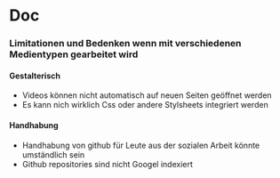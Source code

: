 # Doc

### Limitationen und Bedenken wenn mit verschiedenen Medientypen gearbeitet wird

#### Gestalterisch
* Videos können nicht automatisch auf neuen Seiten geöffnet werden
* Es kann nich wirklich Css oder andere Stylsheets integriert werden

#### Handhabung
* Handhabung von github für Leute aus der sozialen Arbeit könnte umständlich sein
* Github repositories sind nicht Googel indexiert

